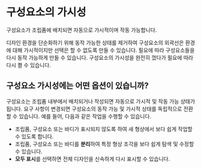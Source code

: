 구성요소의 가시성
=========

구성요소가 조립품에 배치되면 자동으로 가시적이며 작동 가능합니다.

디자인 환경을 단순화하기 위해 동작 가능한 상태를 제거하여 구성요소의 외곽선은 환경에 대해 가시적이지만 선택은 할 수 없도록 만들 수 있습니다. 필요에 따라 구성요소들을 다시 동작 가능하게 만들 수 있습니다. 구성요소의 가시성을 완전히 껐다가 필요에 따라 다시 켤 수 있습니다.

구성요소 가시성에는 어떤 옵션이 있습니까?
-----------------------

구성요소는 조립품 내부에서 배치되거나 작성되면 자동으로 가시적 및 작동 가능 상태가 됩니다. 요구 사항이 변경되면 구성요소의 동작 가능 및 가시적 상태를 독립적으로 전환할 수 있습니다. 예를 들어, 다음과 같은 작업을 수행할 수 있습니다.

*   조립품, 구성요소 또는 바디가 표시되지 않도록 하여 새 형상에서 보다 쉽게 작업할 수 있도록 합니다.
*   조립품, 구성요소 또는 바디를 **분리**하여 특정 형상 조각을 보다 쉽게 탐색 및 수정할 수 있습니다.
*   **모두 표시**를 선택하면 전체 디자인을 신속하게 다시 표시할 수 있습니다.